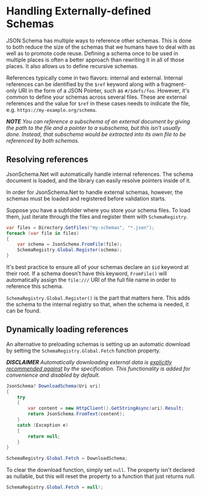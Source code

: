 # Handling Externally-defined Schemas

JSON Schema has multiple ways to reference other schemas.  This is done to both reduce the size of the schemas that we humans have to deal with as well as to promote code reuse.  Defining a schema once to be used in multiple places is often a better approach than rewriting it in all of those places.  It also allows us to define recursive schemas.

References typically come in two flavors: internal and external.  Internal references can be identified by the `$ref` keyword along with a fragment-only URI in the form of a JSON Pointer, such as `#/$defs/foo`.  However, it's common to define your schemas across several files.  These are external references and the value for `$ref` in these cases needs to indicate the file, e.g. `https://my-example.org/schema`.

***NOTE** You _can_ reference a subschema of an external document by giving the path to the file and a pointer to a subschema, but this isn't usually done.  Instead, that subschema would be extracted into its own file to be referenced by both schemas.*

## Resolving references

JsonSchema.Net will automatically handle internal references.  The schema document is loaded, and the library can easily resolve pointers inside of it.

In order for JsonSchema.Net to handle external schemas, however, the schemas must be loaded and registered before validation starts.

Suppose you have a subfolder where you store your schema files.  To load them, just iterate through the files and register them with `SchemaRegistry`.

```c#
var files = Directory.GetFiles("my-schemas", "*.json");
foreach (var file in files)
{
    var schema = JsonSchema.FromFile(file);
    SchemaRegistry.Global.Register(schema);
}
```

It's best practice to ensure all of your schemas declare an `$id` keyword at their root.  If a schema doesn't have this keyword, `FromFile()` will automatically assign the `file:///` URI of the full file name in order to reference this schema.

`SchemaRegistry.Global.Register()` is the part that matters here.  This adds the schema to the internal registry so that, when the schema is needed, it can be found.

## Dynamically loading references

An alternative to preloading schemas is setting up an automatic download by setting the `SchemaRegistry.Global.Fetch` function property.

***DISCLAIMER** Automatically downloading external data is [explicitly recommended against](https://json-schema.org/draft/2020-12/json-schema-core.html#name-schema-references) by the specification.  This functionality is added for convenience and disabled by default.*

```c#
JsonSchema? DownloadSchema(Uri uri)
{
    try
    {
        var content = new HttpClient().GetStringAsync(uri).Result;
        return JsonSchema.FromText(content);
    }
    catch (Exception e)
    {
        return null;
    } 
}

SchemaRegistry.Global.Fetch = DownloadSchema;
```

To clear the download function, simply set `null`.  The property isn't declared as nullable, but this will reset the property to a function that just returns null.

```c#
SchemaRegistry.Global.Fetch = null!;
```